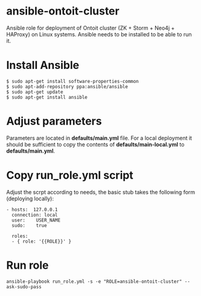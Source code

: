 # ansible-ontoit-cluster
Ansible role for deployment of Ontoit cluster (ZK + Storm + Neo4j + HAProxy) on Linux systems. Ansible needs to be installed to be able to run it.

# Install Ansible

```
$ sudo apt-get install software-properties-common
$ sudo apt-add-repository ppa:ansible/ansible
$ sudo apt-get update
$ sudo apt-get install ansible
```

# Adjust parameters
Parameters are located in __defaults/main.yml__ file. For a local deployment it should be sufficient to copy the contents of __defaults/main-local.yml__ to __defaults/main.yml__.

# Copy run_role.yml script 
Adjust the scrpt according to needs, the basic stub takes the following form (deploying locally):

```
- hosts:  127.0.0.1
  connection: local
  user:    USER_NAME
  sudo:    true

  roles:
  - { role: '{{ROLE}}' }
```

# Run role
```
ansible-playbook run_role.yml -s -e "ROLE=ansible-ontoit-cluster" --ask-sudo-pass
```
